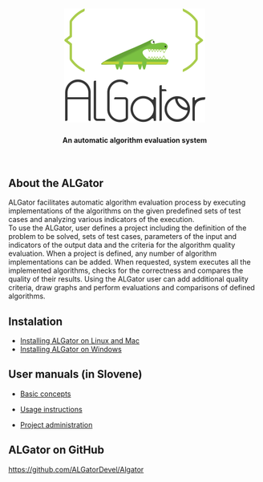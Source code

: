 <h1 align="center"><img src="doc/images/algator.png" alt="ALGator logo" /></h1>
<h4 align="center">An automatic algorithm evaluation system </h4>
<br>

## About the ALGator

ALGator facilitates automatic algorithm evaluation process by executing implementations of the algorithms on the given predefined sets of test cases and analyzing various indicators of the execution.  
To use the ALGator, user defines a project including the definition of the problem to be solved, sets of test cases, parameters of the input and indicators of the output data  and the criteria for the algorithm quality evaluation. When a project is defined, any number of algorithm implementations can be added. When requested, system executes all the implemented algorithms, checks for the correctness and compares the quality of their results. Using the ALGator user can add additional quality criteria, draw graphs and perform evaluations and comparisons of defined algorithms. 

## Instalation 
- [Installing ALGator on Linux and Mac](/dist/htmldoc/install_linux.md)
- [Installing ALGator on Windows](/dist/htmldoc/install_windows.md)


## User manuals (in Slovene)
- [Basic concepts](https://htmlpreview.github.io/?https://github.com/ALGatorDevel/Algator/blob/master/dist/htmldoc/a_desc.html)

- [Usage instructions](dist/htmldoc/a_uporaba.md)

- [Project administration](https://htmlpreview.github.io/?https://github.com/ALGatorDevel/Algator/blob/master/dist/htmldoc/a_project.html)


## ALGator on GitHub

  https://github.com/ALGatorDevel/Algator



